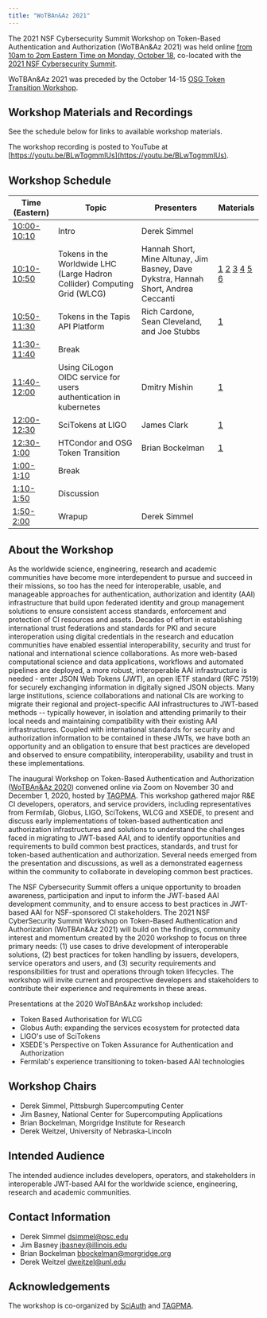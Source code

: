 ```yaml
---
title: "WoTBAn&Az 2021"
---
```


The 2021 NSF Cybersecurity Summit Workshop on Token-Based Authentication and Authorization (WoTBAn&Az 2021) was held online [from 10am to 2pm Eastern Time on Monday, October 18](https://www.timeanddate.com/worldclock/fixedtime.html?msg=WoTBAn%26Az+2021&iso=20211018T10&p1=3723&ah=4), co-located with the [2021 NSF Cybersecurity Summit](https://www.trustedci.org/2021-cybersecurity-summit).

WoTBAn&Az 2021 was preceded by the October 14-15 [OSG Token Transition Workshop](https://opensciencegrid.org/events/Token-Transition-Workshop/).

Workshop Materials and Recordings
------------------
See the schedule below for links to available workshop materials.

The workshop recording is posted to YouTube at [https://youtu.be/BLwTqgmmIUs](https://youtu.be/BLwTqgmmIUs).

Workshop Schedule
------------------

Time (Eastern) | Topic | Presenters | Materials
-------------- | ----- | ---------- | ---------
[10:00-10:10](https://www.timeanddate.com/worldclock/fixedtime.html?iso=20211018T1000&p1=3723&am=10) | Intro | Derek Simmel
[10:10-10:50](https://www.timeanddate.com/worldclock/fixedtime.html?iso=20211018T1010&p1=3723&am=40) | Tokens in the Worldwide LHC (Large Hadron Collider) Computing Grid (WLCG) | Hannah Short, Mine Altunay, Jim Basney, Dave Dykstra, Hannah Short, Andrea Ceccanti | [1](https://sciauth.org/workshop/2021/20211018_WoTBAn&Az_WLCG_Introduction.pptx.pdf) [2](https://sciauth.org/workshop/2021/Federation_Status_WoTBAn_10_18_21.pdf) [3](https://sciauth.org/workshop/2021/202110-cilogon-wlcg-tokens.pdf) [4](https://sciauth.org/workshop/2021/Wotbananza_CondorVault_20211018.pdf) [5](https://sciauth.org/workshop/2021/20211018_WoTBAn&Az_WLCG_CERN.pptx.pdf) [6](https://sciauth.org/workshop/2021/20211018-IAM-WOTABANZA.pdf)
[10:50-11:30](https://www.timeanddate.com/worldclock/fixedtime.html?iso=20211018T1050&p1=3723&am=40) | Tokens in the Tapis API Platform | Rich Cardone, Sean Cleveland, and Joe Stubbs | [1](https://sciauth.org/workshop/2021/Tokens-in-The-Tapis-API-Platform-NSF-Cybersecurity-workshop-21.pdf)
[11:30-11:40](https://www.timeanddate.com/worldclock/fixedtime.html?iso=20211018T1130&p1=3723&am=10) | Break
[11:40-12:00](https://www.timeanddate.com/worldclock/fixedtime.html?iso=20211018T1140&p1=3723&am=20) | Using CiLogon OIDC service for users authentication in kubernetes | Dmitry Mishin | [1](https://sciauth.org/workshop/2021/CiLogon-in-Kubernetes-2021-NSF-Cybersecurity-Summit-Workshop.pdf)
[12:00-12:30](https://www.timeanddate.com/worldclock/fixedtime.html?iso=20211018T1200&p1=3723&am=30) | SciTokens at LIGO | James Clark | [1](https://sciauth.org/workshop/2021/LIGOSciTokensOct2021.pdf)
[12:30-1:00 ](https://www.timeanddate.com/worldclock/fixedtime.html?iso=20211018T1230&p1=3723&am=30)  | HTCondor and OSG Token Transition | Brian Bockelman | [1](https://sciauth.org/workshop/2021/HTCondor_OSG_Token_Transition.pdf)
[ 1:00-1:10 ](https://www.timeanddate.com/worldclock/fixedtime.html?iso=20211018T1300&p1=3723&am=10)  | Break
[ 1:10-1:50 ](https://www.timeanddate.com/worldclock/fixedtime.html?iso=20211018T1310&p1=3723&am=40) | Discussion
[ 1:50-2:00 ](https://www.timeanddate.com/worldclock/fixedtime.html?iso=20211018T1350&p1=3723&am=10) | Wrapup | Derek Simmel

About the Workshop
------------------
As the worldwide science, engineering, research and academic communities have become more interdependent to pursue and succeed in their missions, so too has the need for interoperable, usable, and manageable approaches for authentication, authorization and identity (AAI) infrastructure that build upon federated identity and group management solutions to ensure consistent access standards, enforcement and protection of CI resources and assets. Decades of effort in establishing international trust federations and standards for PKI and secure interoperation using digital credentials in the research and education communities have enabled essential interoperability, security and trust for national and international science collaborations. As more web-based computational science and data applications, workflows and automated pipelines are deployed, a more robust, interoperable AAI infrastructure is needed - enter JSON Web Tokens (JWT), an open IETF standard (RFC 7519) for securely exchanging information in digitally signed JSON objects. Many large institutions, science collaborations and national CIs are working to migrate their regional and project-specific AAI infrastructures to JWT-based methods -- typically however, in isolation and attending primarily to their local needs and maintaining compatibility with their existing AAI infrastructures. Coupled with international standards for security and authorization information to be contained in these JWTs, we have both an opportunity and an obligation to ensure that best practices are developed and observed to ensure compatibility, interoperability, usability and trust in these implementations.

The inaugural Workshop on Token-Based Authentication and Authorization ([WoTBAn&Az 2020](https://indico.rnp.br/event/33/)) convened online via Zoom on November 30 and December 1, 2020, hosted by [TAGPMA](http://www.tagpma.org/). This workshop gathered major R&E CI developers, operators, and service providers, including representatives from Fermilab, Globus, LIGO, SciTokens, WLCG and XSEDE, to present and discuss early implementations of token-based authentication and authorization infrastructures and solutions to understand the challenges faced in migrating to JWT-based AAI, and to identify opportunities and requirements to build common best practices, standards, and trust for token-based authentication and authorization. Several needs emerged from the presentation and discussions, as well as a demonstrated eagerness within the community to collaborate in developing common best practices.

The NSF Cybersecurity Summit offers a unique opportunity to broaden awareness, participation and input to inform the JWT-based AAI development community, and to ensure access to best practices in JWT-based AAI for NSF-sponsored CI stakeholders. The 2021 NSF CyberSecurity Summit Workshop on Token-Based Authentication and Authorization (WoTBAn&Az 2021) will build on the findings, community interest and momentum created by the 2020 workshop to focus on three primary needs: (1) use cases to drive development of interoperable solutions, (2) best practices for token handling by issuers, developers, service operators and users, and (3) security requirements and responsibilities for trust and operations through token lifecycles. The workshop will invite current and prospective developers and stakeholders to contribute their experience and requirements in these areas.

Presentations at the 2020 WoTBAn&Az workshop included:
* Token Based Authorisation for WLCG
* Globus Auth: expanding the services ecosystem for protected data
* LIGO's use of SciTokens
* XSEDE's Perspective on Token Assurance for Authentication and Authorization
* Fermilab's experience transitioning to token-based AAI technologies

Workshop Chairs
---------------
* Derek Simmel, Pittsburgh Supercomputing Center
* Jim Basney, National Center for Supercomputing Applications
* Brian Bockelman, Morgridge Institute for Research
* Derek Weitzel, University of Nebraska-Lincoln

Intended Audience
--------------------------------------
The intended audience includes developers, operators, and stakeholders in interoperable JWT-based AAI for the worldwide science, engineering, research and academic communities.

Contact Information
-------------------
* Derek Simmel <dsimmel@psc.edu>
* Jim Basney <jbasney@illinois.edu>
* Brian Bockelman <bbockelman@morgridge.org>
* Derek Weitzel <dweitzel@unl.edu>

Acknowledgements
----------------
The workshop is co-organized by [SciAuth](https://sciauth.org/) and [TAGPMA](http://www.tagpma.org/).
